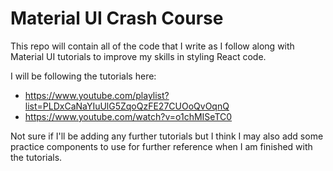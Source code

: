 # Material UI Crash Course
This repo will contain all of the code that I write as I follow along with Material UI tutorials to improve my skills in styling React code.

I will be following the tutorials here:
- https://www.youtube.com/playlist?list=PLDxCaNaYIuUlG5ZqoQzFE27CUOoQvOqnQ
- https://www.youtube.com/watch?v=o1chMISeTC0

Not sure if I'll be adding any further tutorials but I think I may also add some practice components to use for further reference when I am finished with the tutorials.

